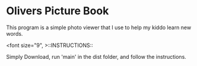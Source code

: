 # Olivers Picture Book

This program is a simple photo viewer that I use to help my kiddo learn new words.


<font size="9", >::INSTRUCTIONS::</font>




Simply Download, run 'main' in the dist folder, and follow the instructions.


